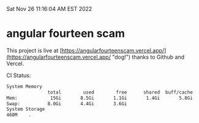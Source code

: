 Sat Nov 26 11:16:04 AM EST 2022

# angular fourteen scam


This project is live at [https://angularfourteenscam.vercel.app/](https://angularfourteenscam.vercel.app/ "dog!") thanks to Github and Vercel.

CI Status: 

```bash
System Memory
               total        used        free      shared  buff/cache   available
Mem:            15Gi       8.5Gi       1.1Gi       1.4Gi       5.8Gi       5.1Gi
Swap:          8.0Gi       4.4Gi       3.6Gi
System Storage
460M	.
